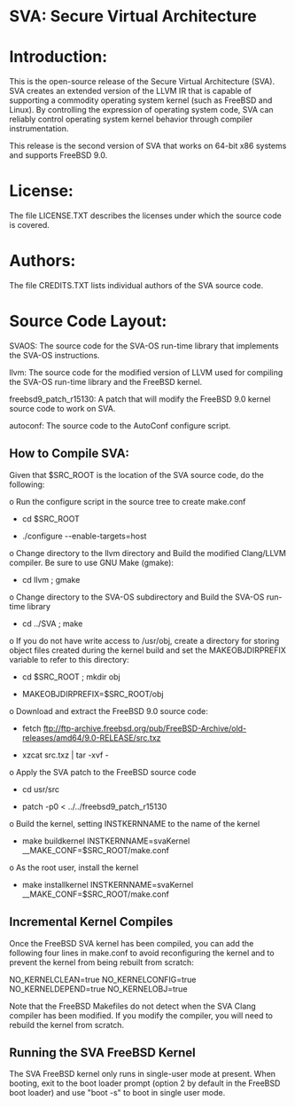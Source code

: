 SVA: Secure Virtual Architecture
================================

Introduction:
=============
This is the open-source release of the Secure Virtual Architecture (SVA).  SVA
creates an extended version of the LLVM IR that is capable of supporting a
commodity operating system kernel (such as FreeBSD and Linux).  By controlling
the expression of operating system code, SVA can reliably control operating
system kernel behavior through compiler instrumentation.

This release is the second version of SVA that works on 64-bit x86 systems and
supports FreeBSD 9.0.

License:
========
The file LICENSE.TXT describes the licenses under which the source code is
covered.

Authors:
========
The file CREDITS.TXT lists individual authors of the SVA source code.

Source Code Layout:
===================
SVAOS:
  The source code for the SVA-OS run-time library that implements the SVA-OS
  instructions.

llvm:
  The source code for the modified version of LLVM used for compiling the
  SVA-OS run-time library and the FreeBSD kernel.

freebsd9_patch_r15130:
  A patch that will modify the FreeBSD 9.0 kernel source code to work on SVA.

autoconf:
  The source code to the AutoConf configure script.

How to Compile SVA:
-------------------

Given that $SRC_ROOT is the location of the SVA source code, do the following:

o Run the configure script in the source tree to create make.conf

  - cd $SRC_ROOT

  - ./configure --enable-targets=host

o Change directory to the llvm directory and Build the modified Clang/LLVM
  compiler.  Be sure to use GNU Make (gmake):

  - cd llvm ; gmake

o Change directory to the SVA-OS subdirectory and Build the SVA-OS run-time
  library

  - cd ../SVA ; make

o If you do not have write access to /usr/obj, create a directory for storing
  object files created during the kernel build and set the MAKEOBJDIRPREFIX
  variable to refer to this directory:

  - cd $SRC_ROOT ; mkdir obj

  - MAKEOBJDIRPREFIX=$SRC_ROOT/obj

o Download and extract the FreeBSD 9.0 source code:

  - fetch ftp://ftp-archive.freebsd.org/pub/FreeBSD-Archive/old-releases/amd64/9.0-RELEASE/src.txz

  - xzcat src.txz | tar -xvf -

o Apply the SVA patch to the FreeBSD source code

  - cd usr/src

  - patch -p0 < ../../freebsd9_patch_r15130

o Build the kernel, setting INSTKERNNAME to the name of the kernel

  - make buildkernel INSTKERNNAME=svaKernel __MAKE_CONF=$SRC_ROOT/make.conf

o As the root user, install the kernel

  - make installkernel INSTKERNNAME=svaKernel __MAKE_CONF=$SRC_ROOT/make.conf

Incremental Kernel Compiles
---------------------------

Once the FreeBSD SVA kernel has been compiled, you can add the following
four lines in make.conf to avoid reconfiguring the kernel and to prevent the
kernel from being rebuilt from scratch:

NO_KERNELCLEAN=true
NO_KERNELCONFIG=true
NO_KERNELDEPEND=true
NO_KERNELOBJ=true

Note that the FreeBSD Makefiles do not detect when the SVA Clang compiler
has been modified.  If you modify the compiler, you will need to rebuild the
kernel from scratch.

Running the SVA FreeBSD Kernel
------------------------------
The SVA FreeBSD kernel only runs in single-user mode at present.  When booting,
exit to the boot loader prompt (option 2 by default in the FreeBSD boot
loader) and use "boot <kernelname> -s" to boot in single user mode.


